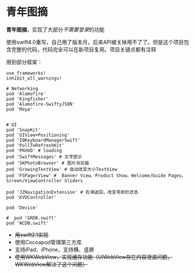 # 青年图摘
**青年图摘**，实现了大部分*不需要登录*的功能

使用swift4.0重写，自己用了版本月，后来API被关掉用不了了。但是这个项目包含完整的代码，代码完全可以在新项目复用。项目关键点都有注释

用到部分框架：

```
use_frameworks!
inhibit_all_warnings!

# Networking
pod 'Alamofire'
pod 'Kingfisher'
pod 'Alamofire-SwiftyJSON'
pod 'Moya'


# UI
pod 'SnapKit'
pod 'UIView+Positioning'
pod 'IQKeyboardManagerSwift'
pod 'PullToRefreshKit'
pod 'PKHUD' # loading
pod 'SwiftMessages' # 文字提示
pod 'SKPhotoBrowser' # 图片浏览器
pod 'GrowingTextView' # 自动改变大小TextView
pod 'FSPagerView' #  Banner View、Product Show、Welcome/Guide Pages、Screen/ViewController Sliders
  
pod 'JZNavigationExtension' # 右滑返回，改变导航栏状态
pod 'KVOController'
 
pod 'Device'
  
#  pod 'GRDB.swift'
pod 'WCDB.swift'
```



- ~~用swift2.1实现~~
- 使用Cocoapod管理第三方库
- 支持iPad、iPhone，支持横、竖屏
- ~~使用WKWebView，实现缓存功能（UIWebView存在内容泄漏问题，WKWebView解决了这个问题）~~

